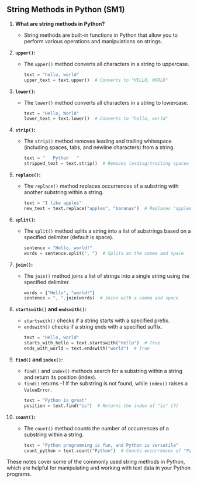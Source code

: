 ## String Methods in Python (SM1)

1. **What are string methods in Python?**
   - String methods are built-in functions in Python that allow you to perform various operations and manipulations on strings.

2. **`upper()`:**
   - The `upper()` method converts all characters in a string to uppercase.
     ```python
     text = "hello, world"
     upper_text = text.upper()  # Converts to "HELLO, WORLD"
     ```

3. **`lower()`:**
   - The `lower()` method converts all characters in a string to lowercase.
     ```python
     text = "Hello, World"
     lower_text = text.lower()  # Converts to "hello, world"
     ```

4. **`strip()`:**
   - The `strip()` method removes leading and trailing whitespace (including spaces, tabs, and newline characters) from a string.
     ```python
     text = "   Python   "
     stripped_text = text.strip()  # Removes leading/trailing spaces
     ```

5. **`replace()`:**
   - The `replace()` method replaces occurrences of a substring with another substring within a string.
     ```python
     text = "I like apples"
     new_text = text.replace("apples", "bananas")  # Replaces "apples" with "bananas"
     ```

6. **`split()`:**
   - The `split()` method splits a string into a list of substrings based on a specified delimiter (default is space).
     ```python
     sentence = "Hello, world!"
     words = sentence.split(", ")  # Splits at the comma and space
     ```

7. **`join()`:**
   - The `join()` method joins a list of strings into a single string using the specified delimiter.
     ```python
     words = ["Hello", "world!"]
     sentence = ", ".join(words)  # Joins with a comma and space
     ```

8. **`startswith()` and `endswith()`:**
   - `startswith()` checks if a string starts with a specified prefix.
   - `endswith()` checks if a string ends with a specified suffix.
     ```python
     text = "Hello, world"
     starts_with_hello = text.startswith("Hello")  # True
     ends_with_world = text.endswith("world")  # True
     ```

9. **`find()` and `index()`:**
   - `find()` and `index()` methods search for a substring within a string and return its position (index).
   - `find()` returns -1 if the substring is not found, while `index()` raises a `ValueError`.
     ```python
     text = "Python is great"
     position = text.find("is")  # Returns the index of "is" (7)
     ```

10. **`count()`:**
    - The `count()` method counts the number of occurrences of a substring within a string.
      ```python
      text = "Python programming is fun, and Python is versatile"
      count_python = text.count("Python")  # Counts occurrences of "Python" (2)
      ```

These notes cover some of the commonly used string methods in Python, which are helpful for manipulating and working with text data in your Python programs.

